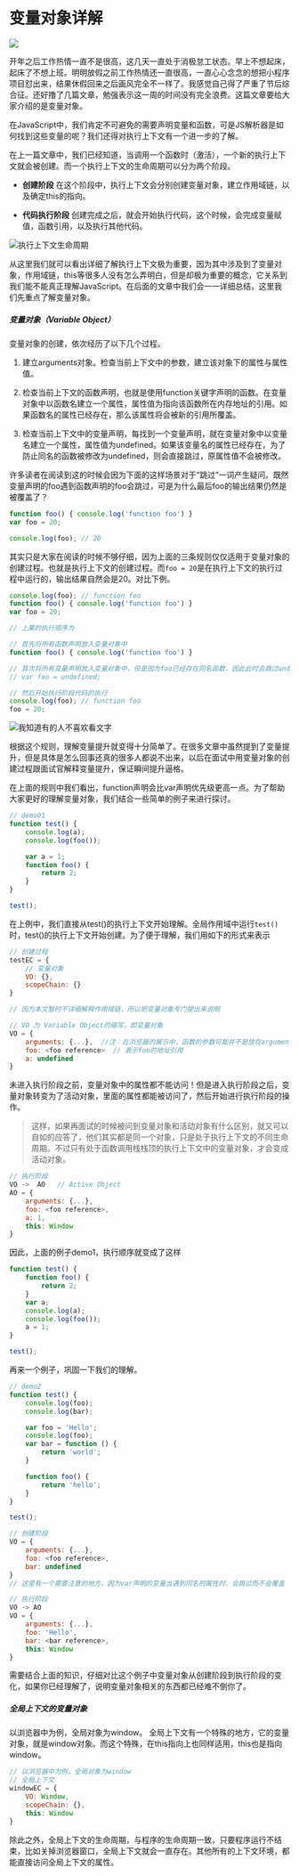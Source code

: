 # 变量对象详解




![](http://upload-images.jianshu.io/upload_images/599584-ab88faf1cbf625b6.png?imageMogr2/auto-orient/strip%7CimageView2/2/w/1240)

开年之后工作热情一直不是很高，这几天一直处于消极怠工状态。早上不想起床，起床了不想上班。明明放假之前工作热情还一直很高，一直心心念念的想把小程序项目怼出来，结果休假回来之后画风完全不一样了。我感觉自己得了严重了节后综合征。还好撸了几篇文章，勉强表示这一周的时间没有完全浪费。这篇文章要给大家介绍的是变量对象。

在JavaScript中，我们肯定不可避免的需要声明变量和函数，可是JS解析器是如何找到这些变量的呢？我们还得对执行上下文有一个进一步的了解。

在上一篇文章中，我们已经知道，当调用一个函数时（激活），一个新的执行上下文就会被创建。而一个执行上下文的生命周期可以分为两个阶段。

+ **创建阶段**
在这个阶段中，执行上下文会分别创建变量对象，建立作用域链，以及确定this的指向。

+ **代码执行阶段**
创建完成之后，就会开始执行代码，这个时候，会完成变量赋值，函数引用，以及执行其他代码。


![执行上下文生命周期](http://upload-images.jianshu.io/upload_images/599584-391af3aad043c028.png?imageMogr2/auto-orient/strip%7CimageView2/2/w/1240)

从这里我们就可以看出详细了解执行上下文极为重要，因为其中涉及到了变量对象，作用域链，this等很多人没有怎么弄明白，但是却极为重要的概念，它关系到我们能不能真正理解JavaScript。在后面的文章中我们会一一详细总结，这里我们先重点了解变量对象。

##### 变量对象（Variable Object）

变量对象的创建，依次经历了以下几个过程。

1. 建立arguments对象。检查当前上下文中的参数，建立该对象下的属性与属性值。

2. 检查当前上下文的函数声明，也就是使用function关键字声明的函数。在变量对象中以函数名建立一个属性，属性值为指向该函数所在内存地址的引用。如果函数名的属性已经存在，那么该属性将会被新的引用所覆盖。

3. 检查当前上下文中的变量声明，每找到一个变量声明，就在变量对象中以变量名建立一个属性，属性值为undefined。如果该变量名的属性已经存在，为了防止同名的函数被修改为undefined，则会直接跳过，原属性值不会被修改。

许多读者在阅读到这的时候会因为下面的这样场景对于“跳过”一词产生疑问。既然变量声明的foo遇到函数声明的foo会跳过，可是为什么最后foo的输出结果仍然是被覆盖了？


```javascript
function foo() { console.log('function foo') }
var foo = 20;

console.log(foo); // 20
```
其实只是大家在阅读的时候不够仔细，因为上面的三条规则仅仅适用于变量对象的创建过程。也就是执行上下文的创建过程。而`foo = 20`是在执行上下文的执行过程中运行的，输出结果自然会是20。对比下例。

```javascript
console.log(foo); // function foo
function foo() { console.log('function foo') }
var foo = 20;
```

```javascript
// 上栗的执行顺序为

// 首先将所有函数声明放入变量对象中
function foo() { console.log('function foo') }

// 其次将所有变量声明放入变量对象中，但是因为foo已经存在同名函数，因此此时会跳过undefined的赋值
// var foo = undefined;

// 然后开始执行阶段代码的执行
console.log(foo); // function foo
foo = 20;
```

![我知道有的人不喜欢看文字](http://upload-images.jianshu.io/upload_images/599584-7d131cfe82a20d37.png?imageMogr2/auto-orient/strip%7CimageView2/2/w/1240)



根据这个规则，理解变量提升就变得十分简单了。在很多文章中虽然提到了变量提升，但是具体是怎么回事还真的很多人都说不出来，以后在面试中用变量对象的创建过程跟面试官解释变量提升，保证瞬间提升逼格。

在上面的规则中我们看出，function声明会比var声明优先级更高一点。为了帮助大家更好的理解变量对象，我们结合一些简单的例子来进行探讨。

```javascript
// demo01
function test() {
    console.log(a);
    console.log(foo());

    var a = 1;
    function foo() {
        return 2;
    }
}

test();
```

在上例中，我们直接从test()的执行上下文开始理解。全局作用域中运行`test()`时，test()的执行上下文开始创建。为了便于理解，我们用如下的形式来表示
```javascript
// 创建过程
testEC = {
    // 变量对象
    VO: {},
    scopeChain: {}
}

// 因为本文暂时不详细解释作用域链，所以把变量对象专门提出来说明

// VO 为 Variable Object的缩写，即变量对象
VO = {
    arguments: {...},  //注：在浏览器的展示中，函数的参数可能并不是放在arguments对象中，这里为了方便理解，我做了这样的处理
    foo: <foo reference>  // 表示foo的地址引用
    a: undefined
}
```
未进入执行阶段之前，变量对象中的属性都不能访问！但是进入执行阶段之后，变量对象转变为了活动对象，里面的属性都能被访问了，然后开始进行执行阶段的操作。
> 这样，如果再面试的时候被问到变量对象和活动对象有什么区别，就又可以自如的应答了，他们其实都是同一个对象，只是处于执行上下文的不同生命周期。不过只有处于函数调用栈栈顶的执行上下文中的变量对象，才会变成活动对象。

```javascript
// 执行阶段
VO ->  AO   // Active Object
AO = {
    arguments: {...},
    foo: <foo reference>,
    a: 1,
    this: Window
}
```

因此，上面的例子demo1，执行顺序就变成了这样
```javascript
function test() {
    function foo() {
        return 2;
    }
    var a;
    console.log(a);
    console.log(foo());
    a = 1;
}

test();
```

再来一个例子，巩固一下我们的理解。

```javascript
// demo2
function test() {
    console.log(foo);
    console.log(bar);

    var foo = 'Hello';
    console.log(foo);
    var bar = function () {
        return 'world';
    }

    function foo() {
        return 'hello';
    }
}

test();
```

```javascript
// 创建阶段
VO = {
    arguments: {...},
    foo: <foo reference>,
    bar: undefined
}
// 这里有一个需要注意的地方，因为var声明的变量当遇到同名的属性时，会跳过而不会覆盖
```
```javascript
// 执行阶段
VO -> AO
VO = {
    arguments: {...},
    foo: 'Hello',
    bar: <bar reference>,
    this: Window
}
```

需要结合上面的知识，仔细对比这个例子中变量对象从创建阶段到执行阶段的变化，如果你已经理解了，说明变量对象相关的东西都已经难不倒你了。

##### 全局上下文的变量对象

以浏览器中为例，全局对象为window。
全局上下文有一个特殊的地方，它的变量对象，就是window对象。而这个特殊，在this指向上也同样适用，this也是指向window。

```javascript
// 以浏览器中为例，全局对象为window
// 全局上下文
windowEC = {
    VO: Window,
    scopeChain: {},
    this: Window
}
```
除此之外，全局上下文的生命周期，与程序的生命周期一致，只要程序运行不结束，比如关掉浏览器窗口，全局上下文就会一直存在。其他所有的上下文环境，都能直接访问全局上下文的属性。
